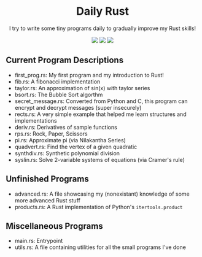 <div align="center">
  <h1>Daily Rust</h1>
  
  <p>I try to write some tiny programs daily to gradually improve my Rust skills!</p>

  <img src="https://img.shields.io/github/license/SSS-Says-Snek/daily-rust?style=flat&label=License">
  <img src="https://img.shields.io/github/repo-size/SSS-Says-Snek/daily-rust?style=flat&label=Codebase%20Size">
  <img src="https://img.shields.io/tokei/lines/github/SSS-Says-Snek/daily-rust?style=flat&label=Lines of Code">
</div>

## Current Program Descriptions

- first_prog.rs: My first program and my introduction to Rust!
- fib.rs: A fibonacci implementation
- taylor.rs: An approximation of sin(x) with taylor series
- bsort.rs: The Bubble Sort algorthm
- secret_message.rs: Converted from Python and C, this program can encrypt and decrypt messages (super insecurely)
- rects.rs: A very simple example that helped me learn structures and implementations
- deriv.rs: Derivatives of sample functions
- rps.rs: Rock, Paper, Scissors
- pi.rs: Approximate pi (via Nilakantha Series)
- quadvert.rs: Find the vertex of a given quadratic
- synthdiv.rs: Synthetic polynomial division
- syslin.rs: Solve 2-variable systems of equations (via Cramer's rule)

## Unfinished Programs
- advanced.rs: A file showcasing my (nonexistant) knowledge of some more advanced Rust stuff
- products.rs: A Rust implementation of Python's `itertools.product`

## Miscellaneous Programs
- main.rs: Entrypoint
- utils.rs: A file containing utilities for all the small programs I've done

